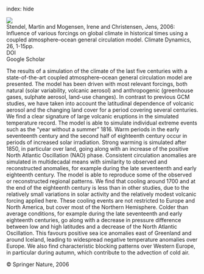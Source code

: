 index: hide

<div class="Citation">
    <div class="Citation-thumb CitationThumb-linked"  data-href="https://doi.org/10.1007/s00382-005-0041-4">
      <img src="https://static.claimspace.cloud/climate-study-static/refs/thumbs/5/Stendel_et_al_2006-thumb.png" />
    </div>

  <div class="Citation-body">
    <div class="Citation-text">Stendel, Martin and Mogensen, Irene and Christensen, Jens, 2006: Influence of various forcings on global climate in historical times using a coupled atmosphere–ocean general circulation model. <span class="Article-journal">Climate Dynamics, </span><span class="Article-volume">26, </span>1-15pp.</div>
    <div class="Citation-links">
      <div class="CitationLink" data-href="https://doi.org/10.1007/s00382-005-0041-4">
        <div class="CitationLink-icon CitationLink-Doi"></div>
        <div class="CitationLink-text">DOI</div>
      </div>
      <div class="CitationLink" data-href="https://scholar.google.com/scholar?q=10.1007/s00382-005-0041-4">
        <div class="CitationLink-icon CitationLink-Scholar"></div>
        <div class="CitationLink-text">Google Scholar</div>
      </div>
    </div>
  </div>
</div>

The results of a simulation of the climate of the last five centuries with a state-of-the-art coupled atmosphere–ocean general circulation model are presented. The model has been driven with most relevant forcings, both natural (solar variability, volcanic aerosol) and anthropogenic (greenhouse gases, sulphate aerosol, land-use changes). In contrast to previous GCM studies, we have taken into account the latitudinal dependence of volcanic aerosol and the changing land cover for a period covering several centuries. We find a clear signature of large volcanic eruptions in the simulated temperature record. The model is able to simulate individual extreme events such as the “year without a summer” 1816. Warm periods in the early seventeenth century and the second half of eighteenth century occur in periods of increased solar irradiation. Strong warming is simulated after 1850, in particular over land, going along with an increase of the positive North Atlantic Oscillation (NAO) phase. Consistent circulation anomalies are simulated in multidecadal means with similarity to observed and reconstructed anomalies, for example during the late seventeenth and early eighteenth century. The model is able to reproduce some of the observed or reconstructed regional patterns. We find that cooling around 1700 and at the end of the eighteenth century is less than in other studies, due to the relatively small variations in solar activity and the relatively modest volcanic forcing applied here. These cooling events are not restricted to Europe and North America, but cover most of the Northern Hemisphere. Colder than average conditions, for example during the late seventeenth and early eighteenth centuries, go along with a decrease in pressure difference between low and high latitudes and a decrease of the North Atlantic Oscillation. This favours positive sea ice anomalies east of Greenland and around Iceland, leading to widespread negative temperature anomalies over Europe. We also find characteristic blocking patterns over Western Europe, in particular during autumn, which contribute to the advection of cold air.

<div class="Citation-copy">
&copy; Springer Nature, 2006
</div>